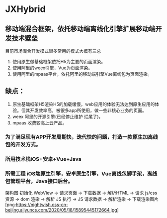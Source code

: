 # JXHybrid
## 移动端混合框架，依托移动端离线化引擎扩展移动端开发技术壁垒
目前市场混合开发模式很多常用的模式大概有三总
1. 使用原生做基础框架依托H5为主要的页面渲染。
2. 使用阿里的weex引擎，Vue为页面渲染。
3. 使用阿里的mpaas平台，依托阿里的移动端引擎Vue离线包为页面渲染。

## 缺点：
1. 原生基础框架H5渲染H5的加载缓慢，web应用的体验无法达到原生应用的体验。但其开发效率高，被很多app所使用，做一些非核心业务的页面。
2. weex 阿里的开源引擎(已经停止维护 烂尾了)，
3. mpaas 收费较高上云产品。

### 为了满足现有APP开发周期快，迭代快的问题，打造一款原生加离线包的开发方式。
### 所用技术栈iOS+安卓+Vue+Java
### 所需工程 iOS端原生引擎，安卓原生引擎，Vue离线包脚手架，离线包管理平台，Java接口后台。

架构图
初始化 WebView -> 请求页面 -> 下载数据 -> 解析HTML -> 请求 js/css 资源 -> dom 渲染 -> 解析 JS 执行 -> JS 请求数据 -> 解析渲染 -> 下载渲染图片
[png:https://nightwish.oss-cn-beijing.aliyuncs.com/2020/05/18/15895445172664.jpg]
